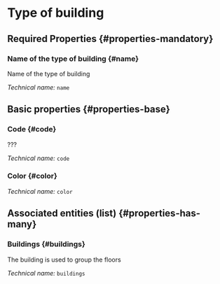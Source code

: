 # Type of building
<!--- THIS FILE IS GENERATED PLEASE DO NOT EDIT IT DIRECTLY --->



<OH code="buildingType"/>




## Required Properties {#properties-mandatory}
    
### Name of the type of building {#name}

Name of the type of building

*Technical name:* ```name```
<PH code="buildingType:name"/>

    


## Basic properties {#properties-base}
    
### Code {#code}

???

*Technical name:* ```code```
<PH code="buildingType:code"/>

### Color {#color}



*Technical name:* ```color```
<PH code="buildingType:color"/>

    



## Associated entities (list) {#properties-has-many}

### Buildings {#buildings}

The building is used to group the floors

*Technical name:* ```buildings```
<PH code="buildingType:buildings"/>




